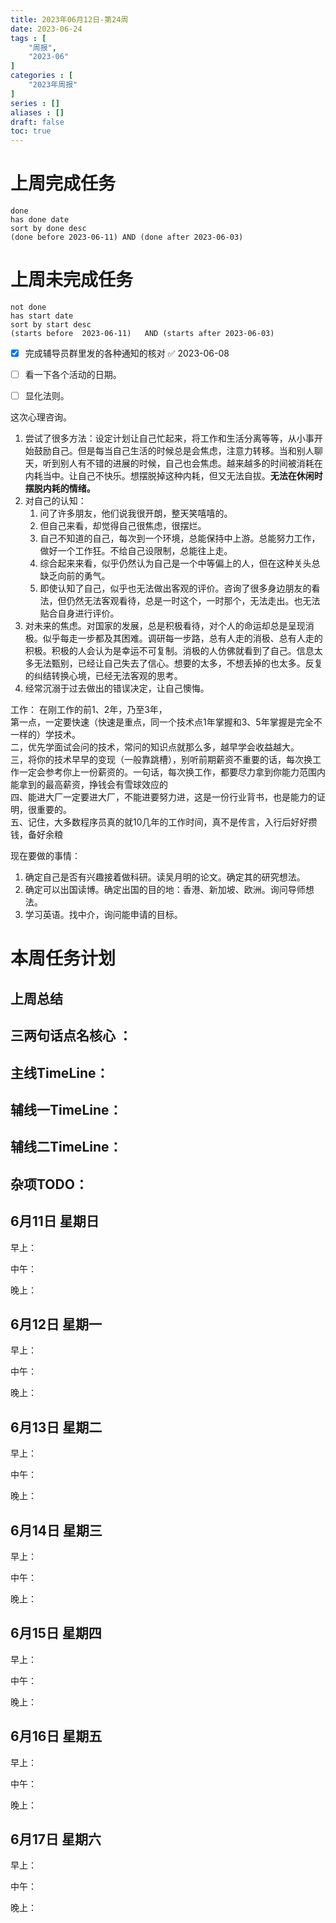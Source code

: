 ```yaml
---
title: 2023年06月12日-第24周
date: 2023-06-24
tags : [
	"周报",
	"2023-06"
]
categories : [
	"2023年周报"
]
series : []
aliases : []
draft: false
toc: true
---
```

# 上周完成任务
```tasks
done
has done date
sort by done desc
(done before 2023-06-11) AND (done after 2023-06-03)
```

# 上周未完成任务
```tasks
not done
has start date
sort by start desc
(starts before  2023-06-11)   AND (starts after 2023-06-03) 

```


- [x] 完成辅导员群里发的各种通知的核对 ✅ 2023-06-08
- [ ] 看一下各个活动的日期。
- [ ]  显化法则。


这次心理咨询。

1. 尝试了很多方法：设定计划让自己忙起来，将工作和生活分离等等，从小事开始鼓励自己。但是每当自己生活的时候总是会焦虑，注意力转移。当和别人聊天，听到别人有不错的进展的时候，自己也会焦虑。越来越多的时间被消耗在内耗当中。让自己不快乐。想摆脱掉这种内耗，但又无法自拔。**无法在休闲时摆脱内耗的情绪。**
2. 对自己的认知：
	1. 问了许多朋友，他们说我很开朗，整天笑嘻嘻的。
	2. 但自己来看，却觉得自己很焦虑，很摆烂。
	3. 自己不知道的自己，每次到一个环境，总能保持中上游。总能努力工作，做好一个工作狂。不给自己设限制，总能往上走。
	4. 综合起来来看，似乎仍然认为自己是一个中等偏上的人，但在这种关头总缺乏向前的勇气。
	5. 即使认知了自己，似乎也无法做出客观的评价。咨询了很多身边朋友的看法，但仍然无法客观看待，总是一时这个，一时那个，无法走出。也无法贴合自身进行评价。
3. 对未来的焦虑。对国家的发展，总是积极看待，对个人的命运却总是呈现消极。似乎每走一步都及其困难。调研每一步路，总有人走的消极、总有人走的积极。积极的人会认为是幸运不可复制。消极的人仿佛就看到了自己。信息太多无法甄别，已经让自己失去了信心。想要的太多，不想丢掉的也太多。反复的纠结转换心境，已经无法客观的思考。 
4. 经常沉溺于过去做出的错误决定，让自己懊悔。


工作：
在刚工作的前1、2年，乃至3年，  
第一点，一定要快速（快速是重点，同一个技术点1年掌握和3、5年掌握是完全不一样的）学技术。  
二，优先学面试会问的技术，常问的知识点就那么多，越早学会收益越大。  
三，将你的技术早早的变现（一般靠跳槽），别听前期薪资不重要的话，每次换工作一定会参考你上一份薪资的。一句话，每次换工作，都要尽力拿到你能力范围内能拿到的最高薪资，挣钱会有雪球效应的  
四、能进大厂一定要进大厂，不能进要努力进，这是一份行业背书，也是能力的证明，很重要的。  
五、记住，大多数程序员真的就10几年的工作时间，真不是传言，入行后好好攒钱，备好余粮


现在要做的事情：
1. 确定自己是否有兴趣接着做科研。读吴月明的论文。确定其的研究想法。
2. 确定可以出国读博。确定出国的目的地：香港、新加坡、欧洲。询问导师想法。
3. 学习英语。找中介，询问能申请的目标。

















# 本周任务计划

## 上周总结

## 三两句话点名核心 ：

## 主线TimeLine：

## 辅线一TimeLine：

## 辅线二TimeLine：

## 杂项TODO：



## 6月11日 星期日  
早上：

中午：

晚上：

## 6月12日 星期一  
早上：

中午：

晚上：

## 6月13日 星期二  
早上：

中午：

晚上：

## 6月14日 星期三  
早上：

中午：

晚上：

## 6月15日 星期四  
早上：

中午：

晚上：

## 6月16日 星期五  
早上：

中午：

晚上：

## 6月17日 星期六  
早上：

中午：

晚上：




